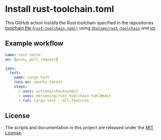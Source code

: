 # Install rust-toolchain.toml

This GitHub action installs the Rust toolchain specified in the repositories [toolchain file (`rust-toolchain.toml)`](https://rust-lang.github.io/rustup/overrides.html#the-toolchain-file) using [`dtolnay/rust-toolchain`](https://github.com/dtolnay/rust-toolchain) and [yq](https://github.com/mikefarah/yq).

## Example workflow

```yaml
name: test suite
on: [push, pull_request]

jobs:
  test:
    name: cargo test
    runs-on: ubuntu-latest
    steps:
      - uses: actions/checkout@v3
      - uses: mkroening/rust-toolchain-toml@main
      - run: cargo test --all-features
```

## License

The scripts and documentation in this project are released under the [MIT
License](LICENSE).